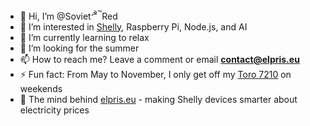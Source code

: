 - 👋 Hi, I’m @Soviet<sup>&#9773;&trade;</sup>Red  
- 👀 I’m interested in [Shelly](https://shelly-api-docs.shelly.cloud/), Raspberry Pi, Node.js, and AI  
- 🌱 I’m currently learning to relax  
- 💞️ I’m looking for the summer  
- 📫 How to reach me? Leave a comment or email **contact@elpris.eu**   
- ⚡ Fun fact: From May to November, I only get off my [Toro 7210](https://www.toro.com/sv-se/product/Groundsmaster-7200-Series?srsltid=AfmBOorxtL-O4wjFdyWzgt_ytae0MkpTCl99a45GnxuOX6q70H5nOqiZ) on weekends  
- 🔌 The mind behind [elpris.eu](https://elpris.eu/) - making Shelly devices smarter about electricity prices

<!---
Soviet9773Red/Soviet9773Red is a ✨ special ✨ repository because its `README.md` (this file) appears on your GitHub profile.
You can click the Preview link to take a look at your changes.
--->
